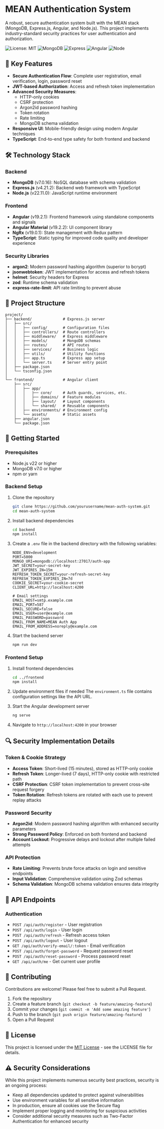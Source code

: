 # MEAN Authentication System

A robust, secure authentication system built with the MEAN stack (MongoDB, Express.js, Angular, and Node.js). This project implements industry-standard security practices for user authentication and authorization.

![License: MIT](https://img.shields.io/badge/License-MIT-blue.svg)
![MongoDB](https://img.shields.io/badge/MongoDB-v7.0.16-green.svg)
![Express](https://img.shields.io/badge/Express-v4.21.2-blue.svg)
![Angular](https://img.shields.io/badge/Angular-v19.2.1-red.svg)
![Node](https://img.shields.io/badge/Node-v22.11.0-green.svg)

## 🔐 Key Features

- **Secure Authentication Flow**: Complete user registration, email verification, login, password reset
- **JWT-based Authorization**: Access and refresh token implementation
- **Advanced Security Measures**: 
  - HTTP-only cookies
  - CSRF protection
  - Argon2id password hashing
  - Token rotation
  - Rate limiting
  - MongoDB schema validation
- **Responsive UI**: Mobile-friendly design using modern Angular techniques
- **TypeScript**: End-to-end type safety for both frontend and backend

## 🛠️ Technology Stack

### Backend
- **MongoDB** (v7.0.16): NoSQL database with schema validation
- **Express.js** (v4.21.2): Backend web framework with TypeScript
- **Node.js** (v22.11.0): JavaScript runtime environment

### Frontend
- **Angular** (v19.2.1): Frontend framework using standalone components and signals
- **Angular Material** (v19.2.2): UI component library
- **NgRx** (v19.0.1): State management with Redux pattern
- **TypeScript**: Static typing for improved code quality and developer experience

### Security Libraries
- **argon2**: Modern password hashing algorithm (superior to bcrypt)
- **jsonwebtoken**: JWT implementation for access and refresh tokens
- **helmet**: Security headers for Express
- **zod**: Runtime schema validation
- **express-rate-limit**: API rate limiting to prevent abuse

## 📁 Project Structure

```
project/
├── backend/              # Express.js server
│   ├── src/
│   │   ├── config/       # Configuration files
│   │   ├── controllers/  # Route controllers
│   │   ├── middleware/   # Express middleware
│   │   ├── models/       # MongoDB schemas
│   │   ├── routes/       # API routes
│   │   ├── services/     # Business logic
│   │   ├── utils/        # Utility functions
│   │   ├── app.ts        # Express app setup
│   │   └── server.ts     # Server entry point
│   ├── package.json
│   └── tsconfig.json
│
└── frontend/             # Angular client
    ├── src/
    │   ├── app/
    │   │   ├── core/     # Auth guards, services, etc.
    │   │   ├── domains/  # Feature modules
    │   │   ├── layout/   # Layout components
    │   │   └── shared/   # Reusable components
    │   ├── environments/ # Environment config
    │   └── assets/       # Static assets
    ├── angular.json
    └── package.json
```

## 🚀 Getting Started

### Prerequisites
- Node.js v22 or higher
- MongoDB v7.0 or higher
- npm or yarn

### Backend Setup

1. Clone the repository
   ```bash
   git clone https://github.com/yourusername/mean-auth-system.git
   cd mean-auth-system
   ```

2. Install backend dependencies
   ```bash
   cd backend
   npm install
   ```

3. Create a `.env` file in the backend directory with the following variables:
   ```
   NODE_ENV=development
   PORT=5000
   MONGO_URI=mongodb://localhost:27017/auth-app
   JWT_SECRET=your-secret-key
   JWT_EXPIRES_IN=15m
   REFRESH_TOKEN_SECRET=your-refresh-secret-key
   REFRESH_TOKEN_EXPIRES_IN=7d
   COOKIE_SECRET=your-cookie-secret
   CLIENT_URL=http://localhost:4200
   
   # Email settings
   EMAIL_HOST=smtp.example.com
   EMAIL_PORT=587
   EMAIL_SECURE=false
   EMAIL_USER=user@example.com
   EMAIL_PASSWORD=password
   EMAIL_FROM_NAME=MEAN Auth App
   EMAIL_FROM_ADDRESS=noreply@example.com
   ```

4. Start the backend server
   ```bash
   npm run dev
   ```

### Frontend Setup

1. Install frontend dependencies
   ```bash
   cd ../frontend
   npm install
   ```

2. Update environment files if needed
   The `environment.ts` file contains configuration settings like the API URL.

3. Start the Angular development server
   ```bash
   ng serve
   ```

4. Navigate to `http://localhost:4200` in your browser

## 🔍 Security Implementation Details

### Token & Cookie Strategy
- **Access Token**: Short-lived (15 minutes), stored as HTTP-only cookie
- **Refresh Token**: Longer-lived (7 days), HTTP-only cookie with restricted path
- **CSRF Protection**: CSRF token implementation to prevent cross-site request forgery
- **Token Rotation**: Refresh tokens are rotated with each use to prevent replay attacks

### Password Security
- **Argon2id**: Modern password hashing algorithm with enhanced security parameters
- **Strong Password Policy**: Enforced on both frontend and backend
- **Account Lockout**: Progressive delays and lockout after multiple failed attempts

### API Protection
- **Rate Limiting**: Prevents brute force attacks on login and sensitive endpoints
- **Input Validation**: Comprehensive validation using Zod schemas
- **Schema Validation**: MongoDB schema validation ensures data integrity

## 📜 API Endpoints

### Authentication
- `POST /api/auth/register` - User registration
- `POST /api/auth/login` - User login
- `POST /api/auth/refresh` - Refresh access token
- `POST /api/auth/logout` - User logout
- `GET /api/auth/verify-email/:token` - Email verification
- `POST /api/auth/forgot-password` - Request password reset
- `POST /api/auth/reset-password` - Process password reset
- `GET /api/auth/me` - Get current user profile

## 🤝 Contributing

Contributions are welcome! Please feel free to submit a Pull Request.

1. Fork the repository
2. Create a feature branch (`git checkout -b feature/amazing-feature`)
3. Commit your changes (`git commit -m 'Add some amazing feature'`)
4. Push to the branch (`git push origin feature/amazing-feature`)
5. Open a Pull Request

## 📄 License

This project is licensed under the [MIT License](LICENSE) - see the LICENSE file for details.

## ⚠️ Security Considerations

While this project implements numerous security best practices, security is an ongoing process:

- Keep all dependencies updated to protect against vulnerabilities
- Use environment variables for all sensitive information
- In production, ensure all cookies use the Secure flag
- Implement proper logging and monitoring for suspicious activities
- Consider additional security measures such as Two-Factor Authentication for enhanced security
